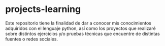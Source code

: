 # projects-learning
Este repositorio tiene la finalidad de dar a conocer mis conocimientos adquiridos con el lenguaje python, así como los proyectos que realizaré sobre distintos ejercicios y/o pruebas técnicas que encuentre de distintas fuentes o redes sociales.
